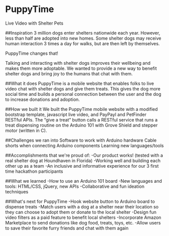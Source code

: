 # PuppyTime
Live Video with Shelter Pets

##Inspiration
3 million dogs enter shelters nationwide each year. However, less than half are adopted into new homes. Some shelter dogs may receive human interaction 3 times a day for walks, but are then left by themselves.

PuppyTime changes that!

Talking and interacting with shelter dogs improves their wellbeing and makes them more adoptable. We wanted to provide a new way to benefit shelter dogs and bring joy to the humans that chat with them.

##What it does
PuppyTime is a mobile website that enables folks to live video chat with shelter dogs and give them treats. This gives the dog more social time and builds a personal connection between the user and the dog to increase donations and adoption.

##How we built it
We built the PuppyTime mobile website with a modified bootstrap template, javascript live video, and PayPayl and PetFinder RESTful APIs. The “give a treat” button calls a RESTful service that runs a treat dispensing routine on the Arduino 101 with Grove Shield and stepper motor (written in C).

##Challenges we ran into
Software to work with Arduino hardware
Cable shorts when connecting Arduino components
Learning new languages/tools

##Accomplishments that we're proud of:
-Our product works! (tested with a real shelter dog at Houndhaven in Florida)
-Working well and building each other up as a team 
-An inclusive and informative experience for our 3 first time hackathon participants

##What we learned
-How to use an Arduino 101 board 
-New languages and tools: HTML/CSS, jQuery, new APIs 
-Collaborative and fun ideation techniques

##What's next for PuppyTime
-Hook website button to Arduino board to dispense treats
-Match users with a dog at a shelter near their location so they can choose to adopt them or donate to the local shelter
-Design fun video filters as a paid feature to benefit local shelters
-Incorporate Amazon Marketplace to send donations like dog food, treats, toys, etc.
-Allow users to save their favorite furry friends and chat with them again